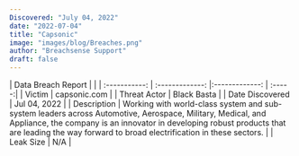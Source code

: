 ```yaml
---
Discovered: "July 04, 2022"
date: "2022-07-04"
title: "Capsonic"
image: "images/blog/Breaches.png"
author: "Breachsense Support"
draft: false
---
```


| Data Breach Report           |              | 
| :-----------: | :-------------:     |:-------------:    | :-----:|
| Victim      | capsonic.com      | 
| Threat Actor      |  Black Basta     | 
| Date Discovered      | Jul 04, 2022      | 
| Description      | Working with world-class system and sub-system leaders across Automotive, Aerospace, Military, Medical, and Appliance, the company is an innovator in developing robust products that are leading the way forward to broad electrification in these sectors.      | 
| Leak Size      | N/A      | 

